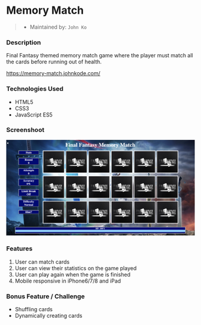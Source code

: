# Memory Match

> - Maintained by: `John Ko`


### Description
Final Fantasy themed memory match game where the player must match all the cards before running out of health.

https://memory-match.johnkode.com/

### Technologies Used
* HTML5
* CSS3
* JavaScript ES5

### Screenshoot
![Image of Memory Match](./assets/images/screenshot.png)

### Features
1. User can match cards
1. User can view their statistics on the game played
1. User can play again when the game is finished
1. Mobile responsive in iPhone6/7/8 and iPad

### Bonus Feature / Challenge
- Shuffling cards
- Dynamically creating cards
